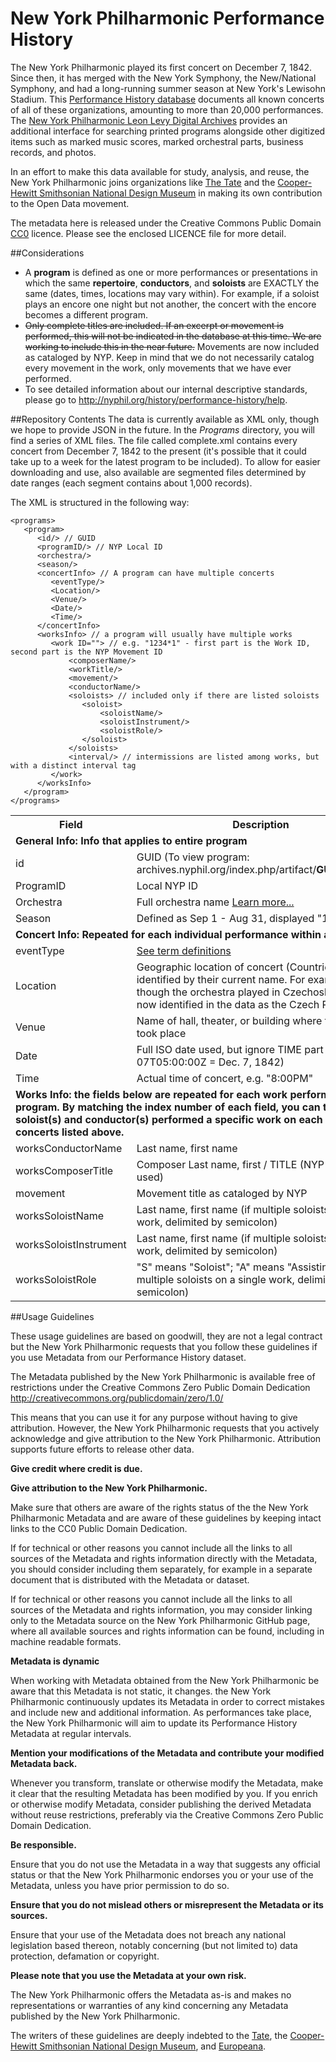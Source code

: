 # New York Philharmonic Performance History
The New York Philharmonic played its first concert on December 7, 1842. Since then, it has merged with the New York Symphony, the New/National Symphony, and had a long-running summer season at New York's Lewisohn Stadium. This [Performance History database](http://archives.nyphil.org/performancehistory) documents all known concerts of all of these organizations, amounting to more than 20,000 performances. The [New York Philharmonic Leon Levy Digital Archives](http://archives.nyphil.org) provides an additional interface for searching printed programs alongside other digitized items such as marked music scores, marked orchestral parts, business records, and photos.

In an effort to make this data available for study, analysis, and reuse, the New York Philharmonic joins organizations like [The Tate](https://github.com/tategallery/collection) and the <a href="http://www.cooperhewitt.org/">Cooper-Hewitt Smithsonian National Design Museum</a> in making its own contribution to the Open Data movement.

The metadata here is released under the Creative Commons Public Domain [CC0](http://creativecommons.org/publicdomain/zero/1.0/) licence. Please see the enclosed LICENCE file for more detail.

##Considerations
* A **program** is defined as one or more performances or presentations in which the same **repertoire**, **conductors**, and **soloists** are EXACTLY the same (dates, times, locations may vary within). For example, if a soloist plays an encore one night but not another, the concert with the encore becomes a different program.
* ~~Only complete titles are included. If an excerpt or movement is performed, this will not be indicated in the database at this time. We are working to include this in the near future.~~ Movements are now included as cataloged by NYP. Keep in mind that we do not necessarily catalog every movement in the work, only movements that we have ever performed.
* To see detailed information about our internal descriptive standards, please go to http://nyphil.org/history/performance-history/help.

##Repository Contents
The data is currently available as XML only, though we hope to provide JSON in the future.
In the *Programs* directory, you will find a series of XML files. The file called complete.xml contains every concert from December 7, 1842 to the present (it's possible that it could take up to a week for the latest program to be included). To allow for easier downloading and use, also available are segmented files determined by date ranges (each segment contains about 1,000 records).

The XML is structured in the following way:

```
<programs>
   <program>
      <id/> // GUID
      <programID/> // NYP Local ID
      <orchestra/>
      <season/>  
      <concertInfo> // A program can have multiple concerts
         <eventType/>
         <Location/>
         <Venue/>
         <Date/>
         <Time/>
      </concertInfo>
      <worksInfo> // a program will usually have multiple works 
         <work ID=""> // e.g. "1234*1" - first part is the Work ID, second part is the NYP Movement ID
             <composerName/>
             <workTitle/>
             <movement/>
             <conductorName/>     
             <soloists> // included only if there are listed soloists
                <soloist>
                    <soloistName/>
                    <soloistInstrument/> 
                    <soloistRole/>   		 
                </soloist>
             </soloists>
             <interval/> // intermissions are listed among works, but with a distinct interval tag
         </work>
      </worksInfo>
   </program>
</programs>
```
<table>
	<tr>
		<th>Field</th><th>Description</th>
	</tr>
	<tr>
		<td colspan=2><strong>General Info: Info that applies to entire program</strong></td>
	</tr>
	<tr>
		<td>id</td><td>GUID (To view program: archives.nyphil.org/index.php/artifact/<strong>GUID</strong>/fullview)</td>
	</tr>
	<tr>
		<td>ProgramID</td><td>Local NYP ID</td>
	</tr>
	<tr>
		<td>Orchestra</td><td>Full orchestra name <a href="http://nyphil.org/history/performance-history/help">Learn more...</a></td>
	</tr>
	<tr>
		<td>Season</td><td>Defined as Sep 1 - Aug 31, displayed "1842-43"</td>
	</tr>
	<tr>
		<td colspan=2><strong>Concert Info: Repeated for each individual performance within a program</strong></td>
	</tr>
	<tr>
		<td>eventType</td><td><a href="http://nyphil.org/history/performance-history/help">See term definitions</a></td>
	</tr>
	<tr>
		<td>Location</td><td>Geographic location of concert (Countries are identified by their current name. For example, even though the orchestra played in Czechoslovakia, it is now identified in the data as the Czech Republic)</td>
	</tr>
	<tr>
		<td>Venue</td><td>Name of hall, theater, or building where the concert took place</td>
	</tr>
	<tr>
		<td>Date</td><td>Full ISO date used, but ignore TIME part (1842-12-07T05:00:00Z = Dec. 7, 1842)</td>
	</tr>
	<tr>
		<td>Time</td><td>Actual time of concert, e.g. "8:00PM"</td>
	</tr>
	<tr>
		<td colspan=2><strong>Works Info: the fields below are repeated for each work performed on a program. By matching the index number of each field, you can tell which soloist(s) and conductor(s) performed a specific work on each of the concerts listed above.</strong></td>
	</tr>
	<tr>
		<td>worksConductorName</td><td>Last name, first name</td>
	</tr>
	<tr>
		<td>worksComposerTitle</td><td>Composer Last name, first / TITLE (NYP short titles used)</td>
	</tr>
	<tr>
		<td>movement</td><td>Movement title as cataloged by NYP</td>
	</tr>
	<tr>
		<td>worksSoloistName</td><td>Last name, first name (if multiple soloists on a single work, delimited by semicolon)</td>
	</tr>
	<tr>
		<td>worksSoloistInstrument</td><td>Last name, first name (if multiple soloists on a single work, delimited by semicolon)</td>
	</tr>
		<tr>
		<td>worksSoloistRole</td><td>"S" means "Soloist"; "A" means "Assisting Artist" (if multiple soloists on a single work, delimited by semicolon)</td>
	</tr>	
</table>


##Usage Guidelines

These usage guidelines are based on goodwill, they are not a legal contract but the New York Philharmonic requests that you follow these guidelines if you use Metadata from our Performance History dataset.

The Metadata published by the New York Philharmonic is available free of restrictions under the Creative Commons Zero Public Domain Dedication http://creativecommons.org/publicdomain/zero/1.0/

This means that you can use it for any purpose without having to give attribution. However, the New York Philharmonic requests that you actively acknowledge and give attribution to the New York Philharmonic. Attribution supports future efforts to release other data.

**Give credit where credit is due.**

**Give attribution to the New York Philharmonic.**

Make sure that others are aware of the rights status of the the New York Philharmonic Metadata and are aware of these guidelines by keeping intact links to the CC0 Public Domain Dedication.

If for technical or other reasons you cannot include all the links to all sources of the Metadata and rights information directly with the Metadata, you should consider including them separately, for example in a separate document that is distributed with the Metadata or dataset.

If for technical or other reasons you cannot include all the links to all sources of the Metadata and rights information, you may consider linking only to the Metadata source on the New York Philharmonic GitHub page, where all available sources and rights information can be found, including in machine readable formats.

**Metadata is dynamic**

When working with Metadata obtained from the New York Philharmonic be aware that this Metadata is not static, it changes. the New York Philharmonic continuously updates its Metadata in order to correct mistakes and include new and additional information. As performances take place, the New York Philharmonic will aim to update its Performance History Metadata at regular intervals.

**Mention your modifications of the Metadata and contribute your modified Metadata back.**

Whenever you transform, translate or otherwise modify the Metadata, make it clear that the resulting Metadata has been modified by you. If you enrich or otherwise modify Metadata, consider publishing the derived Metadata without reuse restrictions, preferably via the Creative Commons Zero Public Domain Dedication.

**Be responsible.**

Ensure that you do not use the Metadata in a way that suggests any official status or that the New York Philharmonic endorses you or your use of the Metadata, unless you have prior permission to do so.

**Ensure that you do not mislead others or misrepresent the Metadata or its sources.**

Ensure that your use of the Metadata does not breach any national legislation based thereon, notably concerning (but not limited to) data protection, defamation or copyright.

**Please note that you use the Metadata at your own risk.**

The New York Philharmonic offers the Metadata as-is and makes no representations or warranties of any kind concerning any Metadata published by the New York Philharmonic.

The writers of these guidelines are deeply indebted to the [Tate](http://www.tate.org.uk), the [Cooper-Hewitt Smithsonian National Design Museum](http://www.cooperhewitt.org/), and [Europeana](http://europeana.eu/).
